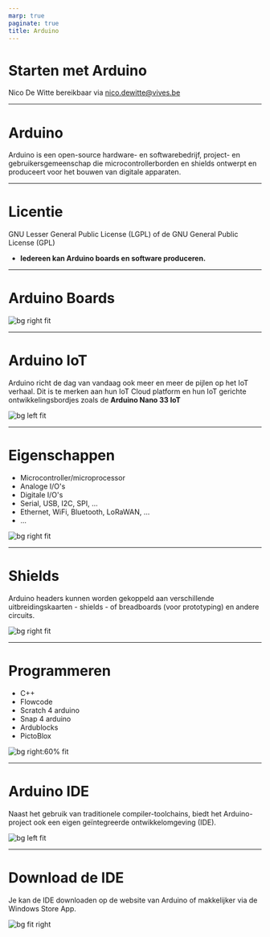 ```yaml
---
marp: true
paginate: true
title: Arduino
---
```


# <!-- fit --> Starten met Arduino

Nico De Witte
bereikbaar via [nico.dewitte@vives.be](mailto:nico.dewitte@vives.be)

---

# Arduino

Arduino is een open-source hardware- en softwarebedrijf, project- en gebruikersgemeenschap die microcontrollerborden en shields ontwerpt en produceert voor het bouwen van digitale apparaten.

---

# Licentie

GNU Lesser General Public License (LGPL) of de GNU General Public License (GPL)

* **Iedereen kan Arduino boards en software produceren.**

---

# Arduino Boards

![bg right fit](./img/arduino_boards.jpg)

<!-- Source: https://www.vellemanformakers.com/the-ultimate-arduino-guide/ -->

---

# Arduino IoT

Arduino richt de dag van vandaag ook meer en meer de pijlen op het IoT verhaal. Dit is te merken aan hun IoT Cloud platform en hun IoT gerichte ontwikkelingsbordjes zoals de **Arduino Nano 33 IoT**

![bg left fit](./img/arduino_nano_33_iot.jpg)

<!-- Source: https://store.arduino.cc/arduino-nano-33-iot -->

---

# Eigenschappen

* Microcontroller/microprocessor
* Analoge I/O's
* Digitale I/O's
* Serial, USB, I2C, SPI, ...
* Ethernet, WiFi, Bluetooth, LoRaWAN, ...
* ...

![bg right fit](./img/Arduino_Uno_-_R3.jpg)

<!-- Source: https://en.wikipedia.org/wiki/Arduino -->

---

# Shields

Arduino headers kunnen worden gekoppeld aan verschillende uitbreidingskaarten - shields - of breadboards (voor prototyping) en andere circuits.

![bg right fit](./img/shield.jpg)

<!-- Source: https://computertotaal.nl/artikelen/overige-elektronica/wat-is-arduino-en-waarom-is-het-zo-leuk/ -->

---

# Programmeren

* C++
* Flowcode
* Scratch 4 arduino
* Snap 4 arduino
* Ardublocks
* PictoBlox

![bg right:60% fit](./img/pictoblox.png)

<!-- https://thestempedia.com/tutorial-hub/pictoblox-tutorial/arduino-with-pictoblox-tutorial/ -->

---

# Arduino IDE

Naast het gebruik van traditionele compiler-toolchains, biedt het Arduino-project ook een eigen geïntegreerde ontwikkelomgeving (IDE).

![bg left fit](./img/arduino-ide.png)

<!-- Source: https://commons.wikimedia.org/wiki/File:Arduino_IDE_-_Blink.png -->

---

# Download de IDE

Je kan de IDE downloaden op de website van Arduino of makkelijker via de Windows Store App.

![bg fit right](./img/windows-store.png)
